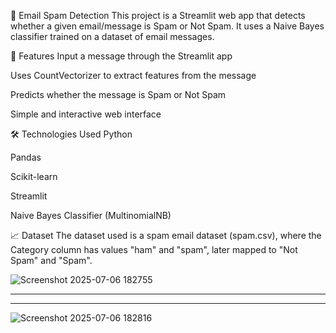 📧 Email Spam Detection
This project is a Streamlit web app that detects whether a given email/message is Spam or Not Spam. It uses a Naive Bayes classifier trained on a dataset of email messages.

🔧 Features
Input a message through the Streamlit app

Uses CountVectorizer to extract features from the message

Predicts whether the message is Spam or Not Spam

Simple and interactive web interface

🛠️ Technologies Used
Python

Pandas

Scikit-learn

Streamlit

Naive Bayes Classifier (MultinomialNB)

📈 Dataset
The dataset used is a spam email dataset (spam.csv), where the Category column has values "ham" and "spam", later mapped to "Not Spam" and "Spam".


![Screenshot 2025-07-06 182755](https://github.com/user-attachments/assets/d4fb0912-6070-420b-b257-f3040f9a5732)

----------------------------------------------------------------------------------------------------------------------
---------------------------------------------------------------------------------------------------------------------
![Screenshot 2025-07-06 182816](https://github.com/user-attachments/assets/10be934e-1714-4902-8b31-0bad3640dde9)



